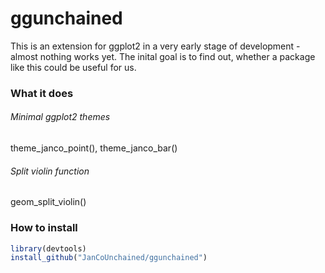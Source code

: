 # ggunchained

This is an extension for ggplot2 in a very early stage of development - almost nothing works yet.
The inital goal is to find out, whether a package like this could be useful for us.

### What it does
###### Minimal ggplot2 themes
theme_janco_point(), theme_janco_bar()

###### Split violin function 
geom_split_violin()

### How to install
```r
library(devtools)
install_github("JanCoUnchained/ggunchained")
```
